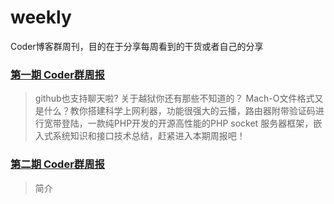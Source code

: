 # weekly
Coder博客群周刊，目的在于分享每周看到的干货或者自己的分享

### [第一期 Coder群周报](https://github.com/AloneMonkey/weekly/blob/master/%E7%AC%AC%E4%B8%80%E6%9C%9F/%E7%AC%AC%E4%B8%80%E6%9C%9FCoder%E7%BE%A4%E5%91%A8%E6%8A%A5.md)

>github也支持聊天啦? 关于越狱你还有那些不知道的？ Mach-O文件格式又是什么？教你搭建科学上网利器，功能很强大的云播，路由器附带验证码进行宽带登陆，一款纯PHP开发的开源高性能的PHP socket 服务器框架，嵌入式系统知识和接口技术总结，赶紧进入本期周报吧！

### [第二期 Coder群周报](https://github.com/AloneMonkey/weekly/blob/master/%E7%AC%AC%E4%BA%8C%E6%9C%9F/%E7%AC%AC%E4%BA%8C%E6%9C%9FCoder%E7%BE%A4%E5%91%A8%E6%8A%A5.md)

>简介
